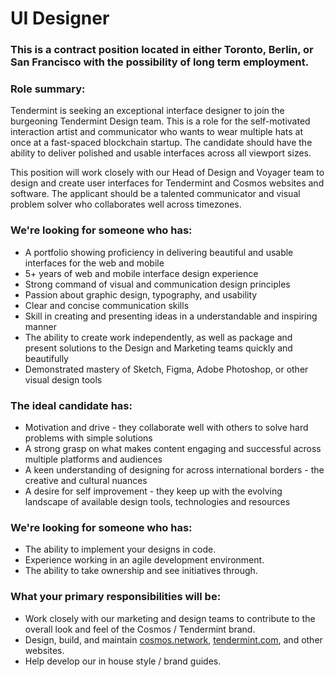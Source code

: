 # UI Designer

### This is a contract position located in either Toronto, Berlin, or San Francisco with the possibility of long term employment.

### Role summary:

Tendermint is seeking an exceptional interface designer to join the burgeoning Tendermint Design team. This is a role for the self-motivated interaction artist and communicator who wants to wear multiple hats at once at a fast-spaced blockchain startup. The candidate should have the ability to deliver polished and usable interfaces across all viewport sizes.

This position will work closely with our Head of Design and Voyager team to design and create user interfaces for Tendermint and Cosmos websites and software. The applicant should be a talented communicator and visual problem solver who collaborates well across timezones.

### We're looking for someone who has:

* A portfolio showing proficiency in delivering beautiful and usable interfaces for the web and mobile
* 5+ years of web and mobile interface design experience
* Strong command of visual and communication design principles
* Passion about graphic design, typography, and usability
* Clear and concise communication skills
* Skill in creating and presenting ideas in a understandable and inspiring manner
* The ability to create work independently, as well as package and present solutions to the Design and Marketing teams quickly and beautifully
* Demonstrated mastery of Sketch, Figma, Adobe Photoshop, or other visual design tools

### The ideal candidate has:

* Motivation and drive - they collaborate well with others to solve hard problems with simple solutions
* A strong grasp on what makes content engaging and successful across multiple platforms and audiences
* A keen understanding of designing for across international borders - the creative and cultural nuances
* A desire for self improvement - they keep up with the evolving landscape of available design tools, technologies and resources

### We're looking for someone who has:

* The ability to implement your designs in code.
* Experience working in an agile development environment.
* The ability to take ownership and see initiatives through.

### What your primary responsibilities will be:

* Work closely with our marketing and design teams to contribute to the overall look and feel of the Cosmos / Tendermint brand.
* Design, build, and maintain [cosmos.network](cosmos.network), [tendermint.com](tendermint.com), and other websites.
* Help develop our in house style / brand guides.
